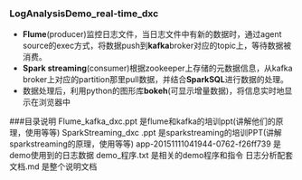 ### LogAnalysisDemo_real-time_dxc
- **Flume**(producer)监控日志文件，当日志文件中有新的数据时，通过agent source的exec方式，将数据push到**kafka**broker对应的topic上，等待数据被消费。
- **Spark streaming**(consumer)根据zookeeper上存储的元数据信息，从kafka broker上对应的partition那里pull数据，并结合**SparkSQL**进行数据的处理。
- 数据处理后，利用python的图形库**bokeh**(可显示增量数据)，将信息实时地显示在浏览器中


###目录说明
  Flume_kafka_dxc.ppt                是flume和kafka的培训ppt(讲解他们的原理，使用等等)
  SparkStreaming_dxc .ppt            是sparkstreaming的培训PPT(讲解sparkstreaming的原理，使用等等)
  app-20151111041944-0762-f26ff739   是demo使用到的日志数据
  demo_程序.txt                      是相关的demo程序和指令
  日志分析配套文档.md                是整个说明文档
